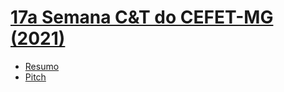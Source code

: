# [17a Semana C&T do CEFET-MG (2021)](https://www.semanact.cefetmg.br/)

* [Resumo](./resumo.pdf)
* [Pitch](https://www.youtube.com/watch?v=g_K142fPMVI)
